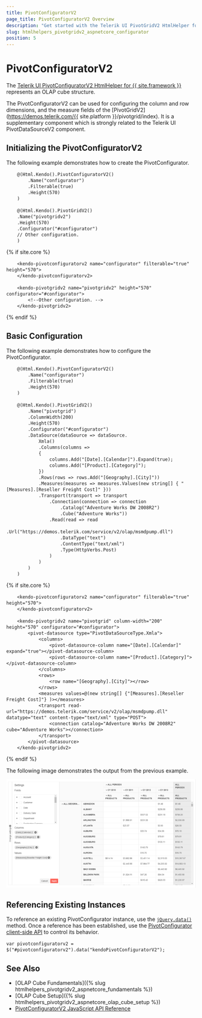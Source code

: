 ```yaml
---
title: PivotConfiguratorV2
page_title: PivotConfiguratorV2 Overview
description: "Get started with the Telerik UI PivotGridV2 HtmlHelper for {{ site.framework }} and learn how to create and configure the PivotConfiguratorV2 Configurator."
slug: htmlhelpers_pivotgridv2_aspnetcore_configurator
position: 5
---
```


# PivotConfiguratorV2

The [Telerik UI PivotConfiguratorV2 HtmlHelper for {{ site.framework }}](/api/pivotconfigurator) represents an OLAP cube structure.

The PivotConfiguratorV2 can be used for configuring the column and row dimensions, and the measure fields of the [PivotGridV2](https://demos.telerik.com/{{ site.platform }}/pivotgrid/index). It is a supplementary component which is strongly related to the Telerik UI PivotDataSourceV2 component.

## Initializing the PivotConfiguratorV2

The following example demonstrates how to create the PivotConfigurator.

```HtmlHelper
    @(Html.Kendo().PivotConfiguratorV2()
        .Name("configurator")
        .Filterable(true)
        .Height(570)
    )

    @(Html.Kendo().PivotGridV2()
    .Name("pivotgridv2")
    .Height(570)
    .Configurator("#configurator")
    // Other configuration.
    )
```
{% if site.core %}
```TagHelper
    <kendo-pivotconfiguratorv2 name="configurator" filterable="true" height="570">
    </kendo-pivotconfiguratorv2>

    <kendo-pivotgridv2 name="pivotgridv2" height="570" configurator="#configurator">
        <!--Other configuration. -->
    </kendo-pivotgridv2>
```
{% endif %}

## Basic Configuration

The following example demonstrates how to configure the PivotConfigurator.

```HtmlHelper
    @(Html.Kendo().PivotConfiguratorV2()
        .Name("configurator")
        .Filterable(true)
        .Height(570)
    )

    @(Html.Kendo().PivotGridV2()
        .Name("pivotgrid")
        .ColumnWidth(200)
        .Height(570)
        .Configurator("#configurator")
        .DataSource(dataSource => dataSource.
            Xmla()
            .Columns(columns =>
            {
                columns.Add("[Date].[Calendar]").Expand(true);
                columns.Add("[Product].[Category]");
            })
            .Rows(rows => rows.Add("[Geography].[City]"))
            .Measures(measures => measures.Values(new string[] { "[Measures].[Reseller Freight Cost]" }))
            .Transport(transport => transport
                .Connection(connection => connection
                    .Catalog("Adventure Works DW 2008R2")
                    .Cube("Adventure Works"))
                .Read(read => read
                    .Url("https://demos.telerik.com/service/v2/olap/msmdpump.dll")
                    .DataType("text")
                    .ContentType("text/xml")
                    .Type(HttpVerbs.Post)
                )
            )
        )
    )
```
{% if site.core %}
```TagHelper
    <kendo-pivotconfiguratorv2 name="configurator" filterable="true" height="570">
    </kendo-pivotconfiguratorv2>

    <kendo-pivotgridv2 name="pivotgrid" column-width="200" height="570" configurator="#configurator">
        <pivot-datasource type="PivotDataSourceType.Xmla">
            <columns>
                <pivot-datasource-column name="[Date].[Calendar]" expand="true"></pivot-datasource-column>
                <pivot-datasource-column name="[Product].[Category]"></pivot-datasource-column>
            </columns>
            <rows>
                <row name="[Geography].[City]"></row>
            </rows>
            <measures values=@(new string[] {"[Measures].[Reseller Freight Cost]"} )></measures>
            <transport read-url="https://demos.telerik.com/service/v2/olap/msmdpump.dll" datatype="text" content-type="text/xml" type="POST">
                <connection catalog="Adventure Works DW 2008R2" cube="Adventure Works"></connection>
            </transport>
        </pivot-datasource>
    </kendo-pivotgridv2>
```
{% endif %}

The following image demonstrates the output from the previous example.

![{{ site.product_short }} PivotGridV2 and PivotConfiguratorV2](../images/pivotconfiguratorv2.png)

## Referencing Existing Instances

To reference an existing PivotConfigurator instance, use the [`jQuery.data()`](http://api.jquery.com/jQuery.data/) method. Once a reference has been established, use the [PivotConfigurator client-side API](https://docs.telerik.com/kendo-ui/api/javascript/ui/pivotconfiguratorv2#methods) to control its behavior.

```JS
var pivotconfiguratorv2 = $("#pivotconfiguratorv2").data("kendoPivotConfiguratorV2");
```

## See Also

* [OLAP Cube Fundamentals]({% slug htmlhelpers_pivotgridv2_aspnetcore_fundamentals %})
* [OLAP Cube Setup]({% slug htmlhelpers_pivotgridv2_aspnetcore_olap_cube_setup %})
* [PivotConfiguratorV2 JavaScript API Reference](https://docs.telerik.com/kendo-ui/api/javascript/ui/pivotconfiguratorv2)
